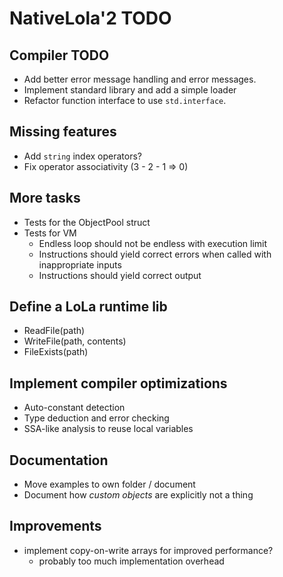 # NativeLola'2 TODO

## Compiler TODO
- Add better error message handling and error messages.
- Implement standard library and add a simple loader
- Refactor function interface to use `std.interface`.

## Missing features
- Add `string` index operators?
- Fix operator associativity (3 - 2 - 1 => 0)

## More tasks
- Tests for the ObjectPool struct
- Tests for VM
  - Endless loop should not be endless with execution limit
  - Instructions should yield correct errors when called with inappropriate inputs
  - Instructions should yield correct output

## Define a LoLa runtime lib
- ReadFile(path)
- WriteFile(path, contents)
- FileExists(path)

## Implement compiler optimizations
- Auto-constant detection
- Type deduction and error checking
- SSA-like analysis to reuse local variables

## Documentation
- Move examples to own folder / document
- Document how *custom objects* are explicitly not a thing

## Improvements
- implement copy-on-write arrays for improved performance?
  - probably too much implementation overhead

